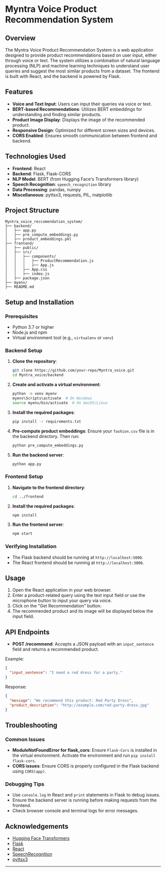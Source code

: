 # Myntra Voice Product Recommendation System

## Overview

The Myntra Voice Product Recommendation System is a web application designed to provide product recommendations based on user input, either through voice or text. The system utilizes a combination of natural language processing (NLP) and machine learning techniques to understand user queries and suggest the most similar products from a dataset. The frontend is built with React, and the backend is powered by Flask.

## Features

- **Voice and Text Input**: Users can input their queries via voice or text.
- **BERT-based Recommendations**: Utilizes BERT embeddings for understanding and finding similar products.
- **Product Image Display**: Displays the image of the recommended product.
- **Responsive Design**: Optimized for different screen sizes and devices.
- **CORS Enabled**: Ensures smooth communication between frontend and backend.

## Technologies Used

- **Frontend**: React
- **Backend**: Flask, Flask-CORS
- **NLP Model**: BERT (from Hugging Face's Transformers library)
- **Speech Recognition**: `speech_recognition` library
- **Data Processing**: pandas, numpy
- **Miscellaneous**: pyttsx3, requests, PIL, matplotlib

## Project Structure

```plaintext
Myntra_voice_reccomendation_system/
├── backend/
│   ├── app.py
│   ├── pre_compute_embeddings.py
│   ├── product_embeddings.pkl
├── frontend/
│   ├── public/
│   ├── src/
│   │   ├── components/
│   │   │   ├── ProductRecommendation.js
│   │   │   ├── App.js
│   │   ├── App.css
│   │   ├── index.js
│   ├── package.json
├── myenv/
├── README.md
```

## Setup and Installation

### Prerequisites

- Python 3.7 or higher
- Node.js and npm
- Virtual environment tool (e.g., `virtualenv` or `venv`)

### Backend Setup

1. **Clone the repository**:
   ```bash
   git clone https://github.com/your-repo/Myntra_voice.git
   cd Myntra_voice/backend
   ```

2. **Create and activate a virtual environment**:
   ```bash
   python -m venv myenv
   myenv\Scripts\activate  # On Windows
   source myenv/bin/activate  # On macOS/Linux
   ```

3. **Install the required packages**:
   ```bash
   pip install -r requirements.txt
   ```

4. **Pre-compute product embeddings**:
   Ensure your `fashion.csv` file is in the backend directory. Then run:
   ```bash
   python pre_compute_embeddings.py
   ```

5. **Run the backend server**:
   ```bash
   python app.py
   ```

### Frontend Setup

1. **Navigate to the frontend directory**:
   ```bash
   cd ../frontend
   ```

2. **Install the required packages**:
   ```bash
   npm install
   ```

3. **Run the frontend server**:
   ```bash
   npm start
   ```

### Verifying Installation

- The Flask backend should be running at `http://localhost:5000`.
- The React frontend should be running at `http://localhost:3000`.

## Usage

1. Open the React application in your web browser.
2. Enter a product-related query using the text input field or use the microphone button to input your query via voice.
3. Click on the "Get Recommendation" button.
4. The recommended product and its image will be displayed below the input field.

## API Endpoints

- **POST /recommend**: Accepts a JSON payload with an `input_sentence` field and returns a recommended product.

Example:
```json
{
  "input_sentence": "I need a red dress for a party."
}
```

Response:
```json
{
  "message": "We recommend this product: Red Party Dress",
  "product_description": "http://example.com/red-party-dress.jpg"
}
```

## Troubleshooting

### Common Issues

- **ModuleNotFoundError for flask_cors**: Ensure `Flask-Cors` is installed in the virtual environment. Activate the environment and run `pip install flask-cors`.
- **CORS issues**: Ensure CORS is properly configured in the Flask backend using `CORS(app)`.

### Debugging Tips

- Use `console.log` in React and `print` statements in Flask to debug issues.
- Ensure the backend server is running before making requests from the frontend.
- Check browser console and terminal logs for error messages.


## Acknowledgements

- [Hugging Face Transformers](https://github.com/huggingface/transformers)
- [Flask](https://flask.palletsprojects.com/)
- [React](https://reactjs.org/)
- [SpeechRecognition](https://pypi.org/project/SpeechRecognition/)
- [pyttsx3](https://pypi.org/project/pyttsx3/)

---
